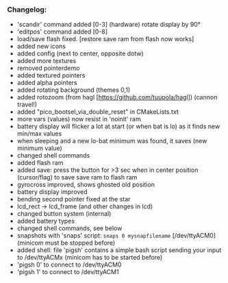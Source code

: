 ### Changelog:

- 'scandir' command added [0-3] (hardware) rotate display by 90°
- 'editpos' command added [0-8]
- load/save flash fixed. [restore save ram from flash now works]
- added new icons
- added config (next to center, opposite dotw)
- added more textures
- removed pointerdemo
- added textured pointers
- added alpha pointers
- added rotating background (themes 0,1)
- added rotozoom (from hagl [https://github.com/tuupola/hagl]) (cannon travel!)
- added "pico_bootsel_via_double_reset" in CMakeLists.txt
- more vars (values) now resist in 'noinit' ram
- battery display will flicker a lot at start (or when bat is lo) as it finds new min/max values
- when sleeping and a new lo-bat minimum was found, it saves (new minimum value)
- changed shell commands
- added flash ram
- added save: press the button for >3 sec when in center position (cursor/flag) to save save ram to flash ram
- gyrocross improved, shows ghosted old position
- battery display improved
- bending second pointer fixed at the star
- lcd_rect -> lcd_frame (and other changes in lcd)
- changed button system (internal)
- added battery types
- changed shell commands, see below
- snapshots with 'snaps' script: `snaps 0 mysnapfilename` [/dev/ttyACM0] (minicom must be stopped before)
- added shell: file 'pigsh' contains a simple bash script sending your input to /dev/ttyACMx (minicom has to be started before)
- 'pigsh 0' to connect to  /dev/ttyACM0
- 'pigsh 1' to connect to  /dev/ttyACM1
